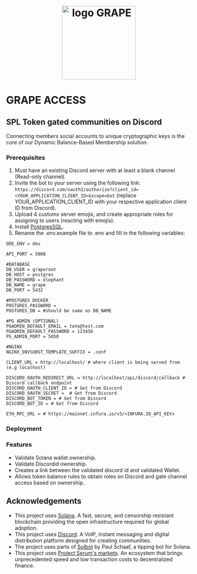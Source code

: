 <h1 align="center">
  <br>
   <img width="200" src="https://lh3.googleusercontent.com/nUInrc-957mkMjJT1JqwCUdUbO7ZObQMPbe4dzPFXUnS9SUnIjyr9f6drawTZ3IOQFjXHtRIph_cyL2IK-Zbmqq8lpm17ZNw60ta7g=s0" alt="logo GRAPE"/>
  <br>
</h1>

# GRAPE ACCESS

## SPL Token gated communities on Discord
Connecting members social accounts to unique cryptographic keys is the core of our Dynamic Balance-Based Membership solution.

### Prerequisites
1. Must have an existing Discord server with at least a blank channel (Read-only channel).
2. Invite the bot to your server using the following link: ```https://discord.com/oauth2/authorize?client_id=<YOUR_APPLICATION_CLIENT_ID>&scope=bot``` (replace YOUR_APPLICATION_CLIENT_ID with your respective application client ID from Discord).
3. Upload 4 customs server emojis, and create appropriate roles for assigning to users (reacting with emojis). 
4. Install [PostgresSQL](https://www.postgresql.org/).
5. Rename the .env.example file to .env and fill in the following variables:
  ```
  ODE_ENV = dev

  API_PORT = 5000

  #DATABASE
  DB_USER = graperoot
  DB_HOST = postgres
  DB_PASSWORD = elephant
  DB_NAME = grape
  DB_PORT = 5432

  #POSTGRES DOCKER
  POSTGRES_PASSWORD =
  POSTGRES_DB = #should be same as DB_NAME

  #PG ADMIN (OPTIONAL)
  PGADMIN_DEFAULT_EMAIL = toto@test.com
  PGADMIN_DEFAULT_PASSWORD = 123456
  PG_ADMIN_PORT = 5050

  #NGINX
  NGINX_ENVSUBST_TEMPLATE_SUFFIX = .conf

  CLIENT_URL = http://localhost/ # where client is being served from (e.g localhost)

  DISCORD_OAUTH_REDIRECT_URL = http://localhost/api/discord/callback # Discord callback endpoint
  DISCORD_OAUTH_CLIENT_ID = # Get from Discord
  DISCORD_OAUTH_SECRET =  # Get from Discord
  DISCORD_BOT_TOKEN = # Get from Discord
  DISCORD_BOT_ID = # Get from Discord

  ETH_RPC_URL = # https://mainnet.infura.io/v3/<INFURA.IO_API_KEY>
  ```

### Deployment


### Features
- Validate Solana wallet ownership.
- Validate Discordid ownership.
- Creates a link between the validated discord id and validated  Wallet.
- Allows token balance rules to obtain roles on Discord and gate channel access based on ownership.


## Acknowledgements
* This project uses [Solana](https://solana.com/). A fast, secure, and censorship resistant blockchain providing the open infrastructure required for global adoption.
* This project uses  [Discord](https://discord.com/brand-new). A VoIP, instant messaging and digital distribution platform designed for creating communities.
* The project uses parts of [Solbot](https://github.com/paul-schaaf/solbot) by Paul Schaaf, a tipping bot for Solana.
* This project uses [Project Serum's markets](https://projectserum.com/). An ecosystem that brings unprecedented speed and low transaction costs to decentralized finance.
